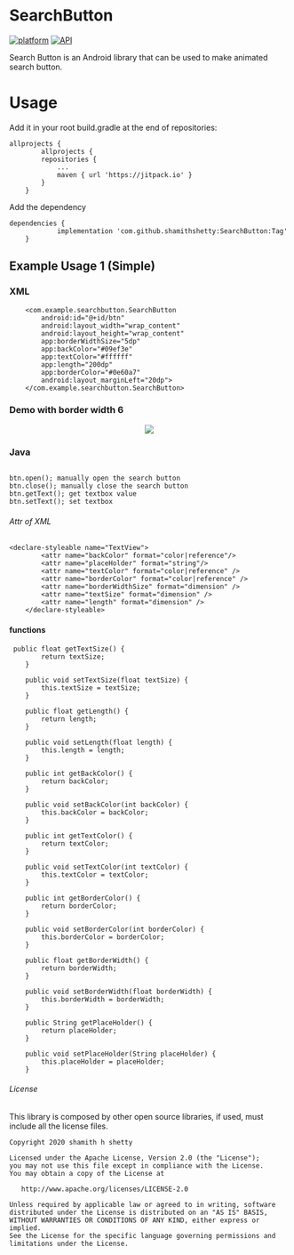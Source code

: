 # SearchButton
[![platform](https://img.shields.io/badge/Platform-Android-yellow.svg?style=flat-square)](https://www.android.com)
[![API](https://img.shields.io/badge/API-16%2B-brightgreen.svg?style=flat-square)](https://android-arsenal.com/api?level=16s)
 
Search Button is an Android library that can be used to make animated search button.

# Usage
Add it in your root build.gradle at the end of repositories:
```
allprojects {
		allprojects {
		repositories {
			...
			maven { url 'https://jitpack.io' }
		}
	}
  ```
  
Add the dependency
```
dependencies {
	        implementation 'com.github.shamithshetty:SearchButton:Tag'
	}
  ```
  
## Example Usage 1 (Simple)
### XML

```
    <com.example.searchbutton.SearchButton
        android:id="@+id/btn"
        android:layout_width="wrap_content"
        android:layout_height="wrap_content"
        app:borderWidthSize="5dp"
        app:backColor="#09ef3e"
        app:textColor="#ffffff"
        app:length="200dp"
        app:borderColor="#0e60a7"
        android:layout_marginLeft="20dp">
    </com.example.searchbutton.SearchButton>

```
### Demo with border width 6

<div align="center"><img src="clockpic.gif"/></div>

### Java

```

btn.open(); manually open the search button
btn.close(); manually close the search button
btn.getText(); get textbox value
btn.setText(); set textbox

```

###### Attr of XML
```
<declare-styleable name="TextView">
        <attr name="backColor" format="color|reference"/>
        <attr name="placeHolder" format="string"/>
        <attr name="textColor" format="color|reference" />
        <attr name="borderColor" format="color|reference" />
        <attr name="borderWidthSize" format="dimension" />
        <attr name="textSize" format="dimension" />
        <attr name="length" format="dimension" />
    </declare-styleable>
```
#### functions
```
 public float getTextSize() {
        return textSize;
    }

    public void setTextSize(float textSize) {
        this.textSize = textSize;
    }

    public float getLength() {
        return length;
    }

    public void setLength(float length) {
        this.length = length;
    }

    public int getBackColor() {
        return backColor;
    }

    public void setBackColor(int backColor) {
        this.backColor = backColor;
    }

    public int getTextColor() {
        return textColor;
    }

    public void setTextColor(int textColor) {
        this.textColor = textColor;
    }

    public int getBorderColor() {
        return borderColor;
    }

    public void setBorderColor(int borderColor) {
        this.borderColor = borderColor;
    }

    public float getBorderWidth() {
        return borderWidth;
    }

    public void setBorderWidth(float borderWidth) {
        this.borderWidth = borderWidth;
    }

    public String getPlaceHolder() {
        return placeHolder;
    }

    public void setPlaceHolder(String placeHolder) {
        this.placeHolder = placeHolder;
    }

```






###### License
This library is composed by other open source libraries, if used, must include all the license files.

```
Copyright 2020 shamith h shetty

Licensed under the Apache License, Version 2.0 (the "License");
you may not use this file except in compliance with the License.
You may obtain a copy of the License at

   http://www.apache.org/licenses/LICENSE-2.0

Unless required by applicable law or agreed to in writing, software
distributed under the License is distributed on an "AS IS" BASIS,
WITHOUT WARRANTIES OR CONDITIONS OF ANY KIND, either express or implied.
See the License for the specific language governing permissions and
limitations under the License.
```
